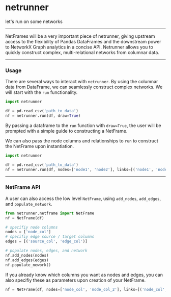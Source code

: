 # netrunner
let's run on some networks

---
NetFrames will be a very important piece of netrunner, giving upstream access to the flexibility of Pandas DataFrames and the downstream power to NetworkX Graph analytics in a concise API.
Netrunner allows you to quickly construct complex, multi-relational networks from columnar data.

---

### Usage

There are several ways to interact with `netrunner`. By using the columnar data from DataFrame,
we can seamlessly construct complex networks.
We will start with the `run` functionality.

```python
import netrunner

df = pd.read_csv('path_to_data')
nf = netrunner.run(df, draw=True)
```

By passing a dataframe to the `run` function with `draw=True`,
the user will be prompted with a simple guide to constructing a NetFrame.

We can also pass the node columns and relationships to `run` to construct the NetFrame upon instantiation.

```python
import netrunner

df = pd.read_csv('path_to_data')
nf = netrunner.run(df, nodes=['node1', 'node2'], links=[('node1', 'node2')])
```

---

### NetFrame API

A user can also access the low level `NetFrame`, using `add_nodes`, `add_edges`, and `populate_network`.

```python
from netrunner.netframe import NetFrame
nf = NetFrame(df)

# specifiy node columns
nodes = ['node_col']
# specifiy edge source / target columns
edges = [('source_col', 'edge_col')]

# populate nodes, edges, and network
nf.add_nodes(nodes)
nf.add_edges(edges)
nf.populate_nework()
```

If you already know which columns you want as nodes and edges, you can also specifiy these as parameters upon creation of your NetFrame.
```python
nf = NetFrame(df, nodes=['node_col', 'node_col_2'], links=[('node_col', 'node_col2')])
```
